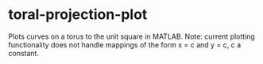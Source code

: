 # toral-projection-plot
Plots curves on a torus to the unit square in MATLAB.
Note: current plotting functionality does not handle mappings of the form x = c and y = c, c a constant.
